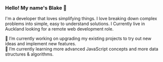 ### Hello! My name's Blake 👋

I'm a developer that loves simplifying things. I love breaking down complex problems into simple, easy to understand solutions. I Currently live in Auckland looking for a remote web development role. 

🔭 I’m currently working on upgrading my existing projects to try out new ideas and implement new features.<br />
🌱 I’m currently learning more advanced JavaScript concepts and more data structures & algorithms.
